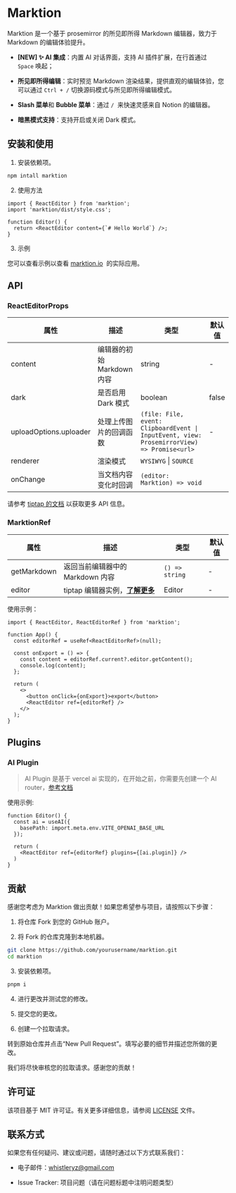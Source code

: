 # Marktion

Marktion 是一个基于 prosemirror 的所见即所得 Markdown 编辑器，致力于 Markdown 的编辑体验提升。

- **\[NEW] ✨ AI 集成**：内置 AI 对话界面，支持 AI 插件扩展，在行首通过 `Space` 唤起；

- **所见即所得编辑**：实时预览 Markdown 渲染结果，提供直观的编辑体验，您可以通过 `Ctrl + /` 切换源码模式与所见即所得编辑模式。

- **Slash 菜单**和 **Bubble 菜单**：通过 `/`  来快速灵感来自 Notion 的编辑器。

- **暗黑模式支持**：支持开启或关闭 Dark 模式。

## 安装和使用

1. 安装依赖项。

```bash
npm intall marktion
```

2. 使用方法

```tsx
import { ReactEditor } from 'marktion';
import 'marktion/dist/style.css';

function Editor() {
  return <ReactEditor content={`# Hello World`} />;
}
```

3. 示例

您可以查看示例以查看 [marktion.io](https://marktion.io/)  的实际应用。

## API

### ReactEditorProps

| **属性**                 | **描述**             | **类型**                                                                                     | **默认值** |
| ---------------------- | ------------------ | ------------------------------------------------------------------------------------------ | ------- |
| content                | 编辑器的初始 Markdown 内容 | string                                                                                     | -       |
| dark                   | 是否启用 Dark 模式       | boolean                                                                                    | false   |
| uploadOptions.uploader | 处理上传图片的回调函数        | `(file: File, event: ClipboardEvent \| InputEvent, view: ProsemirrorView) => Promise<url>` | -       |
| renderer               | 渲染模式               | `WYSIWYG` \| `SOURCE`                                                                      |         |
| onChange               | 当文档内容变化时回调         | `(editor: Marktion) => void`                                                               |         |

请参考 [tiptap 的文档](https://tiptap.dev/installation/react) 以获取更多 API 信息。

### MarktionRef

| **属性**      | **描述**                    | **类型**         | **默认值** |
| ----------- | ------------------------- | -------------- | ------- |
| getMarkdown | 返回当前编辑器中的 Markdown 内容     | `() => string` | -       |
| editor      | tiptap 编辑器实例，[**了解更多**]() | Editor         | -       |

使用示例：

```tsx
import { ReactEditor, ReactEditorRef } from 'marktion';

function App() {
  const editorRef = useRef<ReactEditorRef>(null);

  const onExport = () => {
    const content = editorRef.current?.editor.getContent();
    console.log(content);
  };

  return (
    <>
      <button onClick={onExport}>export</button>
      <ReactEditor ref={editorRef} />
    </>
  );
}
```

## Plugins

### AI Plugin

> AI Plugin 是基于 vercel ai 实现的，在开始之前，你需要先创建一个 AI router，[参考文档](https://sdk.vercel.ai/docs/getting-started)

使用示例:

```tsx
function Editor() {
  const ai = useAI({
    basePath: import.meta.env.VITE_OPENAI_BASE_URL
  });

  return (
    <ReactEditor ref={editorRef} plugins={[ai.plugin]} />
  )
}
```

## 贡献

感谢您考虑为 Marktion 做出贡献！如果您希望参与项目，请按照以下步骤：

1. 将仓库 Fork 到您的 GitHub 账户。

2. 将 Fork 的仓库克隆到本地机器。

```bash
git clone https://github.com/yourusername/marktion.git
cd marktion
```

3. 安装依赖项。

```bash
pnpm i
```

4. 进行更改并测试您的修改。

5. 提交您的更改。

6. 创建一个拉取请求。

转到原始仓库并点击“New Pull Request”。填写必要的细节并描述您所做的更改。

我们将尽快审核您的拉取请求。感谢您的贡献！

## 许可证

该项目基于 MIT 许可证。有关更多详细信息，请参阅 [LICENSE](https://github.com/microvoid/marktion/blob/main/LICENSE) 文件。

## 联系方式

如果您有任何疑问、建议或问题，请随时通过以下方式联系我们：

- 电子邮件：<whistleryz@gmail.com>

- Issue Tracker: 项目问题（请在问题标题中注明问题类型）
